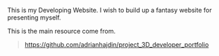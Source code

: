 This is my Developing Website.
I wish to build up a fantasy website for presenting myself.

This is the main resource come from.
> https://github.com/adrianhajdin/project_3D_developer_portfolio